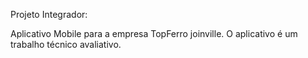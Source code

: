 Projeto Integrador:

Aplicativo Mobile para a empresa TopFerro joinville.
O aplicativo é um trabalho técnico avaliativo.
